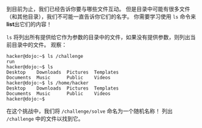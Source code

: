 到目前为止，我们已经告诉你要与哪些文件互动。
但是目录中可能有很多文件（和其他目录），我们不可能一直告诉你它们的名字。
你需要学习使用 `ls` 命令来**list**出它们的内容！

`ls` 将列出所有提供给它作为参数的目录中的文件，如果没有提供参数，则列出当前目录中的文件。
观察：

```console
hacker@dojo:~$ ls /challenge
run
hacker@dojo:~$ ls
Desktop    Downloads  Pictures  Templates
Documents  Music      Public    Videos
hacker@dojo:~$ ls /home/hacker
Desktop    Downloads  Pictures  Templates
Documents  Music      Public    Videos
hacker@dojo:~$
```

在这个挑战中，我们将 `/challenge/solve` 命名为一个随机名称！
列出 `/challenge` 中的文件以找到它。

